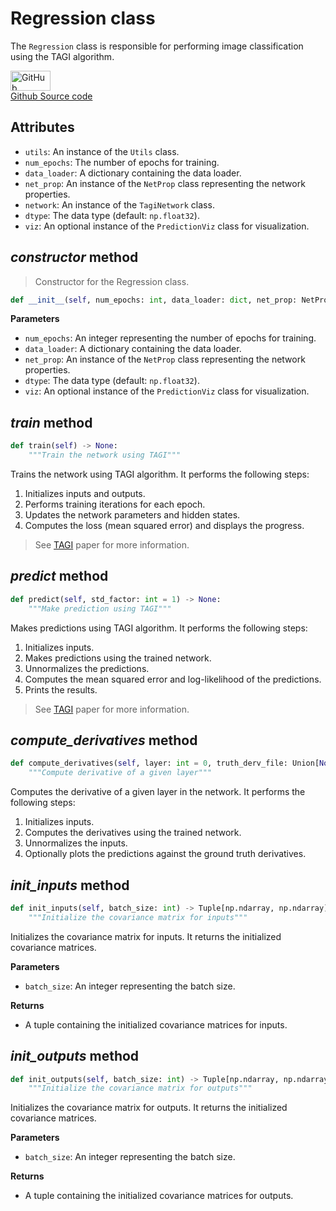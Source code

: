 # Regression class

The `Regression` class is responsible for performing image classification using the TAGI algorithm.

<a href="https://github.com/lhnguyen102/cuTAGI/blob/main/python_examples/regression.py" class="github-link">
  <div class="github-icon-container">
    <img src="../images/GitHub-Mark.png" alt="GitHub" height="32" width="64">
  </div>
  <div class="github-text-container">
    Github Source code
  </div>
</a>


## Attributes

- `utils`: An instance of the `Utils` class.
- `num_epochs`: The number of epochs for training.
- `data_loader`: A dictionary containing the data loader.
- `net_prop`: An instance of the `NetProp` class representing the network properties.
- `network`: An instance of the `TagiNetwork` class.
- `dtype`: The data type (default: `np.float32`).
- `viz`: An optional instance of the `PredictionViz` class for visualization.

## *constructor* method

> Constructor for the Regression class.

```python
def __init__(self, num_epochs: int, data_loader: dict, net_prop: NetProp, dtype=np.float32, viz: Union[PredictionViz, None] = None) -> None:
```

**Parameters**
- `num_epochs`: An integer representing the number of epochs for training.
- `data_loader`: A dictionary containing the data loader.
- `net_prop`: An instance of the `NetProp` class representing the network properties.
- `dtype`: The data type (default: `np.float32`).
- `viz`: An optional instance of the `PredictionViz` class for visualization.

## *train* method

```python
def train(self) -> None:
    """Train the network using TAGI"""
```

Trains the network using TAGI algorithm. It performs the following steps:
1. Initializes inputs and outputs.
2. Performs training iterations for each epoch.
3. Updates the network parameters and hidden states.
4. Computes the loss (mean squared error) and displays the progress.

> See [TAGI](https://www.jmlr.org/papers/volume22/20-1009/20-1009.pdf) paper for more information.

## *predict* method

```python
def predict(self, std_factor: int = 1) -> None:
    """Make prediction using TAGI"""
```

Makes predictions using TAGI algorithm. It performs the following steps:
1. Initializes inputs.
2. Makes predictions using the trained network.
3. Unnormalizes the predictions.
4. Computes the mean squared error and log-likelihood of the predictions.
5. Prints the results.
 
> See [TAGI](https://www.jmlr.org/papers/volume22/20-1009/20-1009.pdf) paper for more information.

## *compute_derivatives* method

```python
def compute_derivatives(self, layer: int = 0, truth_derv_file: Union[None, str] = None) -> None:
    """Compute derivative of a given layer"""
```

Computes the derivative of a given layer in the network. It performs the following steps:
1. Initializes inputs.
2. Computes the derivatives using the trained network.
3. Unnormalizes the inputs.
4. Optionally plots the predictions against the ground truth derivatives.

## *init_inputs* method

```python
def init_inputs(self, batch_size: int) -> Tuple[np.ndarray, np.ndarray]:
    """Initialize the covariance matrix for inputs"""
```

Initializes the covariance matrix for inputs. It returns the initialized covariance matrices.

**Parameters**
- `batch_size`: An integer representing the batch size.

**Returns**
- A tuple containing the initialized covariance matrices for inputs.

## *init_outputs* method

```python
def init_outputs(self, batch_size: int) -> Tuple[np.ndarray, np.ndarray]:
    """Initialize the covariance matrix for outputs"""
```

Initializes the covariance matrix for outputs. It returns the initialized covariance matrices.

**Parameters**
- `batch_size`: An integer representing the batch size.

**Returns**
- A tuple containing the initialized covariance matrices for outputs.
